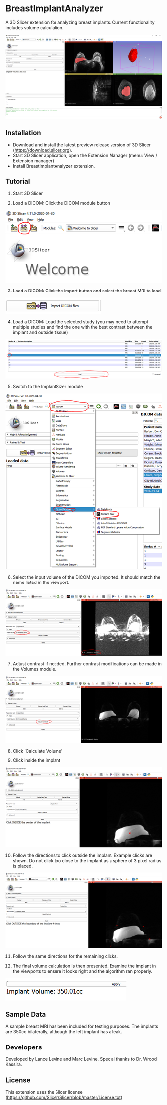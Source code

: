 # BreastImplantAnalyzer
A 3D Slicer extension for analyzing breast implants. Current functionality includes volume calculation.

![Alt text](Screenshot01.PNG?raw=true "BreastImplantAnalyzer User Interface")

## Installation

* Download and install the latest preview release version of 3D Slicer (https://download.slicer.org).
* Start 3D Slicer application, open the Extension Manager (menu: View / Extension manager)
* Install BreastImplantAnalyzer extension.

## Tutorial

1. Start 3D Slicer

2. Load a DICOM: Click the DICOM module button

![Alt text](img/DICOM.PNG?raw=true "Load DICOM")

3. Load a DICOM: Click the import button and select the breast MRI to load

![Alt text](img/Import.PNG?raw=true "Import DICOM")

4. Load a DICOM: Load the selected study (you may need to attempt multiple studies and find the one with the best contrast between the implant and outside tissue)

![Alt text](img/Load.PNG?raw=true "Load DICOM")

5. Switch to the ImplantSizer module

![Alt text](img/module.PNG?raw=true "Switch to module")

6. Select the input volume of the DICOM you imported. It should match the name listed in the viewport.

![Alt text](img/input.PNG?raw=true "Select input volume")

7. Adjust contrast if needed. Further contrast modifications can be made in the Volumes module.

![Alt text](img/adjust.PNG?raw=true "Select input volume")

8. Click 'Calculate Volume'

9. Click inside the implant

![Alt text](img/inside.PNG?raw=true "Select inside the implant")

10. Follow the directions to click outside the implant. Example clicks are shown. Do not click too close to the implant as a sphere of 3 pixel radius is placed.

![Alt text](img/outside.PNG?raw=true "Select inside the implant")

11. Follow the same directions for the remaining clicks.

12. The final volume calculation is then presented. Examine the implant in the viewports to ensure it looks right and the algorithm ran properly.

![Alt text](img/volume.PNG?raw=true "The final volume calculation")

## Sample Data
A sample breast MRI has been included for testing purposes. The implants are 350cc bilaterally, although the left implant has a leak.

## Developers
Developed by Lance Levine and Marc Levine. Special thanks to Dr. Wrood Kassira.

## License
This extension uses the Slicer license (https://github.com/Slicer/Slicer/blob/master/License.txt)
